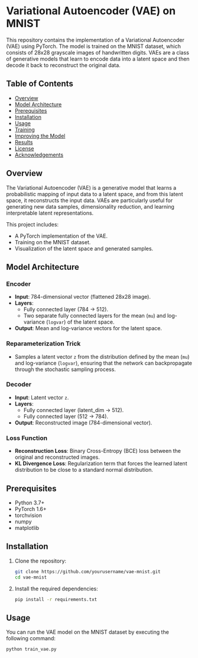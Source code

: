 # Variational Autoencoder (VAE) on MNIST

This repository contains the implementation of a Variational Autoencoder (VAE) using PyTorch. The model is trained on the MNIST dataset, which consists of 28x28 grayscale images of handwritten digits. VAEs are a class of generative models that learn to encode data into a latent space and then decode it back to reconstruct the original data.

## Table of Contents

- [Overview](#overview)
- [Model Architecture](#model-architecture)
- [Prerequisites](#prerequisites)
- [Installation](#installation)
- [Usage](#usage)
- [Training](#training)
- [Improving the Model](#improving-the-model)
- [Results](#results)
- [License](#license)
- [Acknowledgements](#acknowledgements)

## Overview

The Variational Autoencoder (VAE) is a generative model that learns a probabilistic mapping of input data to a latent space, and from this latent space, it reconstructs the input data. VAEs are particularly useful for generating new data samples, dimensionality reduction, and learning interpretable latent representations.

This project includes:

- A PyTorch implementation of the VAE.
- Training on the MNIST dataset.
- Visualization of the latent space and generated samples.

## Model Architecture

### Encoder
- **Input**: 784-dimensional vector (flattened 28x28 image).
- **Layers**:
  - Fully connected layer (784 -> 512).
  - Two separate fully connected layers for the mean (`mu`) and log-variance (`logvar`) of the latent space.
- **Output**: Mean and log-variance vectors for the latent space.

### Reparameterization Trick
- Samples a latent vector `z` from the distribution defined by the mean (`mu`) and log-variance (`logvar`), ensuring that the network can backpropagate through the stochastic sampling process.

### Decoder
- **Input**: Latent vector `z`.
- **Layers**:
  - Fully connected layer (latent_dim -> 512).
  - Fully connected layer (512 -> 784).
- **Output**: Reconstructed image (784-dimensional vector).

### Loss Function
- **Reconstruction Loss**: Binary Cross-Entropy (BCE) loss between the original and reconstructed images.
- **KL Divergence Loss**: Regularization term that forces the learned latent distribution to be close to a standard normal distribution.

## Prerequisites

- Python 3.7+
- PyTorch 1.6+
- torchvision
- numpy
- matplotlib

## Installation

1. Clone the repository:

    ```bash
    git clone https://github.com/yourusername/vae-mnist.git
    cd vae-mnist
    ```

2. Install the required dependencies:

    ```bash
    pip install -r requirements.txt
    ```

## Usage

You can run the VAE model on the MNIST dataset by executing the following command:

```bash
python train_vae.py
